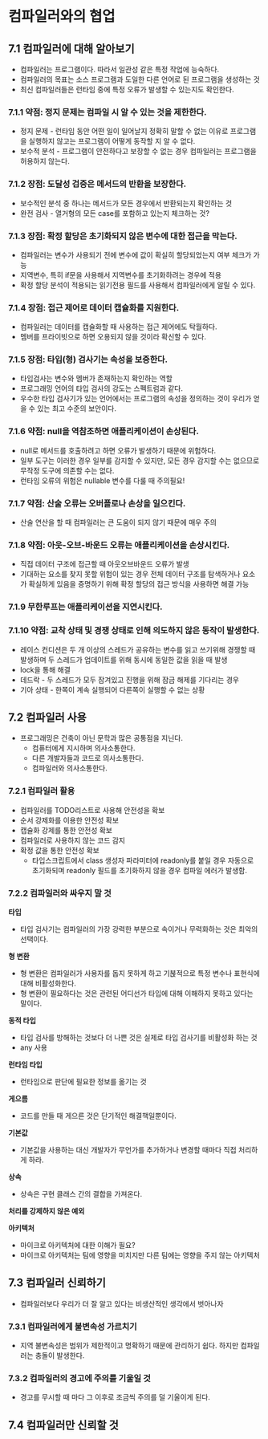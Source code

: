 # 컴파일러와의 협업

## 7.1 컴파일러에 대해 알아보기

- 컴파일러는 프로그램이다. 따라서 일관성 같은 특정 작업에 능숙하다.
- 컴파일러의 목표는 소스 프로그램과 도일한 다른 언어로 된 프로그램을 생성하는 것
- 최신 컴파일러들은 런타임 중에 특정 오류가 발생할 수 있는지도 확인한다.

### 7.1.1 약점: 정지 문제는 컴파일 시 알 수 있는 것을 제한한다.

- 정지 문제 - 런타임 동안 어떤 일이 일어날지 정확히 말할 수 없는 이유로 프로그램을 실행하지 않고는 프로그램이 어떻게 동작할 지 알 수 없다.
- 보수적 분석 - 프로그램이 안전하다고 보장할 수 없는 경우 컴파일러는 프로그램을 허용하지 않는다.

### 7.1.2 장점: 도달성 검증은 메서드의 반환을 보장한다.

- 보수적인 분석 중 하나는 메서드가 모든 경우에서 반환되는지 확인하는 것
- 완전 검사 - 열거형의 모든 case를 포함하고 있는지 체크하는 것?

### 7.1.3 장점: 확정 할당은 초기화되지 않은 변수에 대한 접근을 막는다.

- 컴파일러는 변수가 사용되기 전에 변수에 값이 확실히 할당되었는지 여부 체크가 가능
- 지역변수, 특히 if문을 사용해서 지역변수를 초기화하려는 경우에 적용
- 확정 할당 분석이 적용되는 읽기전용 필드를 사용해서 컴파일러에게 알릴 수 있다.

### 7.1.4 장점: 접근 제어로 데이터 캡슐화를 지원한다.

- 컴파일러는 데이터를 캡슐화할 때 사용하는 접근 제어에도 탁월하다.
- 멤버를 프라이빗으로 하면 오용되지 않을 것이라 확신할 수 있다.

### 7.1.5 장점: 타입(형) 검사기는 속성을 보증한다.

- 타입검사는 변수와 멤버가 존재하는지 확인하는 역할
- 프로그래밍 언어의 타입 검사의 강도는 스펙트럼과 같다.
- 우수한 타입 검사기가 있는 언어에서는 프로그램의 속성을 정의하는 것이 우리가 얻을 수 있는 최고 수준의 보안이다.

### 7.1.6 약점: null을 역참조하면 애플리케이션이 손상된다.

- null로 메서드를 호출하려고 하면 오류가 발생하기 때문에 위험하다.
- 일부 도구는 이러한 경우 일부를 감지할 수 있지만, 모든 경우 감지할 수는 없으므로 무작정 도구에 의존할 수는 없다.
- 런타임 오류의 위험은 nullable 변수를 다룰 때 주의필요!

### 7.1.7 약점: 산술 오류는 오버플로나 손상을 일으킨다.

- 산술 연산을 할 때 컴파일러는 큰 도움이 되지 않기 때문에 매우 주의

### 7.1.8 약점: 아웃-오브-바운드 오류는 애플리케이션을 손상시킨다.

- 직접 데이터 구조에 접근할 때 아웃오브바운드 오류가 발생
- 기대하는 요소를 찾지 못할 위험이 있는 경우 전체 데이터 구조를 탐색하거나 요소가 확실하게 있음을 증명하기 위해 확정 할당의 접근 방식을 사용하면 해결 가능

### 7.1.9 무한루프는 애플리케이션을 지연시킨다.

### 7.1.10 약점: 교착 상태 및 경쟁 상태로 인해 의도하지 않은 동작이 발생한다.

- 레이스 컨디션은 두 개 이상의 스레드가 공유하는 변수를 읽고 쓰기위해 경쟁할 때 발생하며 두 스레드가 업데이트를 위해 동시에 동일한 값을 읽을 때 발생
- lock을 통해 해결
- 데드락 - 두 스레드가 모두 잠겨있고 진행을 위해 잠금 해제를 기다리는 경우
- 기아 상태 - 한쪽이 계속 실행되어 다른쪽이 실행할 수 없는 상황

## 7.2 컴파일러 사용

- 프로그래밍은 건축이 아닌 문학과 많은 공통점을 지닌다.
  - 컴퓨터에게 지시하며 의사소통한다.
  - 다른 개발자들과 코드로 의사소통한다.
  - 컴파일러와 의사소통한다.

### 7.2.1 컴파일러 활용

- 컴파일러를 TODO리스트로 사용해 안전성을 확보
- 순서 강제화를 이용한 안전성 확보
- 캡슐화 강제를 통한 안전성 확보
- 컴파일러로 사용하지 않는 코드 감지
- 확정 값을 통한 안전성 확보
  - 타입스크립트에서 class 생성자 파라미터에 readonly를 붙일 경우 자동으로 초기화되며 readonly 필드를 초기화하지 않을 경우 컴파일 에러가 발생함.

### 7.2.2 컴파일러와 싸우지 말 것

**타입**

- 타입 검사기는 컴파일러의 가장 강력한 부분으로 속이거나 무력화하는 것은 최악의 선택이다.

**형 변환**

- 형 변환은 컴파일러가 사용자를 돕지 못하게 하고 기볹적으로 특정 변수나 표현식에 대해 비활성화한다.
- 형 변환이 필요하다는 것은 관련된 어디선가 타입에 대해 이해하지 못하고 있다는 말이다.

**동적 타입**

- 타입 검사를 방해하는 것보다 더 나쁜 것은 실제로 타입 검사기를 비활성화 하는 것
- any 사용

**런타임 타입**

- 런타임으로 판단에 필요한 정보를 옮기는 것

**게으름**

- 코드를 만들 때 게으른 것은 단기적인 해결책일뿐이다.

**기본값**

- 기본값을 사용하는 대신 개발자가 무언가를 추가하거나 변경할 때마다 직접 처리하게 하라.

**상속**

- 상속은 구현 클래스 간의 결합을 가져온다.

**처리를 강제하지 않은 예외**

**아키텍처**

- 마이크로 아키텍처에 대한 이해가 필요?
- 마이크로 아키텍처는 팀에 영향을 미치지만 다른 팀에는 영향을 주지 않는 아키텍처

## 7.3 컴파일러 신뢰하기

- 컴파일러보다 우리가 더 잘 알고 있다는 비생산적인 생각에서 벗아나자

### 7.3.1 컴파일러에게 불변속성 가르치기

- 지역 불변속성은 범위가 제한적이고 명확하기 때문에 관리하기 쉽다. 하지만 컴파일러는 충돌이 발생한다.

### 7.3.2 컴파일러의 경고에 주의를 기울일 것

- 경고를 무시할 때 마다 그 이후로 조금씩 주의를 덜 기울이게 된다.

## 7.4 컴파일러만 신뢰할 것
